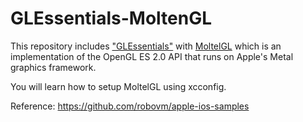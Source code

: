 GLEssentials-MoltenGL
===

This repository includes ["GLEssentials"](https://developer.apple.com/library/archive/samplecode/GLEssentials/Introduction/Intro.html) with [MoltelGL](https://moltengl.com/moltengl/) which is an implementation of the OpenGL ES 2.0 API that runs on Apple's Metal graphics framework. 

You will learn how to setup MoltelGL using xcconfig.

Reference: https://github.com/robovm/apple-ios-samples
